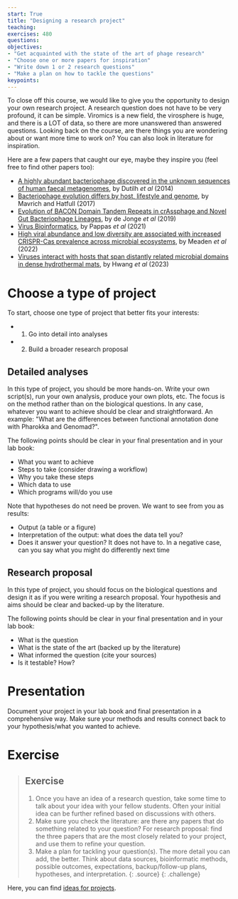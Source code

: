 ```yaml
---
start: True
title: "Designing a research project"
teaching: 
exercises: 480
questions:
objectives:
- "Get acquainted with the state of the art of phage research"
- "Choose one or more papers for inspiration"
- "Write down 1 or 2 research questions"
- "Make a plan on how to tackle the questions"
keypoints:
---
```


To close off this course, we would like to give you the opportunity to design your own research project. 
A research question does not have to be very profound, it can be simple. 
Viromics is a new field, the virosphere is huge, and there is a LOT of data, so there are more unanswered than answered questions. 
Looking back on the course, are there things you are wondering about or want more time to work on? 
You can also look in literature for inspiration. 

Here are a few papers that caught our eye, maybe they inspire you (feel free to find other papers too): 

- [A highly abundant bacteriophage discovered in the unknown sequences of human faecal metagenomes](https://www.nature.com/articles/ncomms5498), by Dutilh *et al* (2014)
- [Bacteriophage evolution differs by host, lifestyle and genome](https://www.nature.com/articles/nmicrobiol2017112), by Mavrich and Hatfull (2017)
- [Evolution of BACON Domain Tandem Repeats in crAssphage and Novel Gut Bacteriophage Lineages](https://www.mdpi.com/1999-4915/11/12/1085), by de Jonge *et al* (2019)
- [Virus Bioinformatics](https://www.sciencedirect.com/science/article/abs/pii/B9780128145159000345), by Pappas *et al* (2021)
- [High viral abundance and low diversity are associated with increased CRISPR-Cas prevalence across microbial ecosystems](https://www.sciencedirect.com/science/article/pii/S0960982221014615), by Meaden *et al* (2022)
- [Viruses interact with hosts that span distantly related microbial domains in dense hydrothermal mats](https://www.nature.com/articles/s41564-023-01347-5), by Hwang *et al* (2023)

# Choose a type of project

To start, choose one type of project that better fits your interests:  

- 1. Go into detail into analyses  
- 2. Build a broader research proposal  

## Detailed analyses

In this type of project, you should be more hands-on. Write your own script(s), run your own analysis, produce your own plots, etc. The focus is on the method rather than on the biological questions. In any case, whatever you want to achieve should be clear and straightforward. An example: "What are the differences between functional annotation done with Pharokka and Genomad?".   

The following points should be clear in your final presentation and in your lab book:

- What you want to achieve
- Steps to take (consider drawing a workflow)
- Why you take these steps
- Which data to use
- Which programs will/do you use

Note that hypotheses do not need be proven. We want to see from you as results:

- Output (a table or a figure)
- Interpretation of the output: what does the data tell you? 
- Does it answer your question? It does not have to. In a negative case, can you say what you might do differently next time  

## Research proposal

In this type of project, you should focus on the biological questions and design it as if you were writing a research proposal. Your hypothesis and aims should be clear and backed-up by the literature.  

The following points should be clear in your final presentation and in your lab book:

- What is the question
- What is the state of the art (backed up by the literature)
- What informed the question (cite your sources)
- Is it testable? How?

# Presentation  

Document your project in your lab book and final presentation in a comprehensive way. Make sure your methods and results connect back to your hypothesis/what you wanted to achieve.

# Exercise

> ## Exercise
> 1. Once you have an idea of a research question, take some time to talk about your idea with your fellow students.
>    Often your initial idea can be further refined based on discussions with others.
> 2. Make sure you check the literature: are there any papers that do something related to your question?
>    For research proposal: find the three papers that are the most closely related to your project, and use them to refine your question.
> 3. Make a plan for tackling your question(s).
>    The more detail you can add, the better.
>    Think about data sources, bioinformatic methods, possible outcomes, expectations, backup/follow-up plans, hypotheses, and interpretation.
> {: .source}
{: .challenge}

Here, you can find [ideas for projects](https://mgxlab.github.io/Viromics2024/ideas_projects/index.html).  
